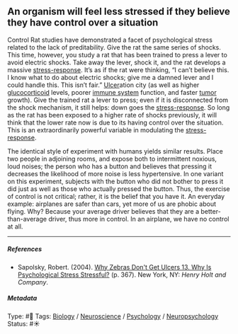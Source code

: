 ## An organism will feel less stressed if they believe they have control over a situation

Control Rat studies have demonstrated a facet of psychological stress related to the lack of preditability. Give the rat the same series of shocks. This time, however, you study a rat that has been trained to press a lever to avoid electric shocks. Take away the lever, shock it, and the rat develops a massive [stress-response](Stress-response.md). It’s as if the rat were thinking, “I can’t believe this. I know what to do about electric shocks; give me a damned lever and I could handle this. This isn’t fair.” [Ulcer]()ation city (as well as higher [glucocorticoid]() levels, poorer [immune system]() function, and faster [tumor]() growth). Give the trained rat a lever to press; even if it is disconnected from the shock mechanism, it still helps: down goes the [stress-response](Stress-response.md). So long as the rat has been exposed to a higher rate of shocks previously, it will think that the lower rate now is due to its having control over the situation. This is an extraordinarily powerful variable in modulating the [stress-response](Stress-response.md).

The identical style of experiment with humans yields similar results. Place two people in adjoining rooms, and expose both to intermittent noxious, loud noises; the person who has a button and believes that pressing it decreases the likelihood of more noise is less hypertensive. In one variant on this experiment, subjects with the button who did not bother to press it did just as well as those who actually pressed the button. Thus, the exercise of control is not critical; rather, it is the belief that you have it. An everyday example: airplanes are safer than cars, yet more of us are phobic about flying. Why? Because your average driver believes that they are a better-than-average driver, thus more in control. In an airplane, we have no control at all.

---

##### References

* Sapolsky, Robert. (2004). [Why Zebras Don't Get Ulcers 13. Why Is Psychological Stress Stressful?](Why%20Zebras%20Don't%20Get%20Ulcers%2013.%20Why%20Is%20Psychological%20Stress%20Stressful%3F.md) (p. 367). New York, NY: *Henry Holt and Company*.

##### Metadata

Type: #🔴 
Tags: [Biology]() / [Neuroscience](Neuroscience.md) / [Psychology](Psychology.md) / [Neuropsychology](Neuropsychology.md) 
Status: #☀️ 
